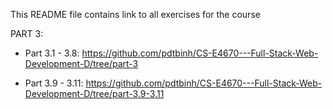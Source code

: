 This README file contains link to all exercises for the course


PART 3: 

- Part 3.1 - 3.8: https://github.com/pdtbinh/CS-E4670---Full-Stack-Web-Development-D/tree/part-3

- Part 3.9 - 3.11: https://github.com/pdtbinh/CS-E4670---Full-Stack-Web-Development-D/tree/part-3.9-3.11


